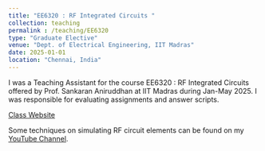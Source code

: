 ```yaml
---
title: "EE6320 : RF Integrated Circuits "
collection: teaching
permalink : /teaching/EE6320
type: "Graduate Elective"
venue: "Dept. of Electrical Engineering, IIT Madras"
date: 2025-01-01
location: "Chennai, India"
---
```


I was a Teaching Assistant for the course EE6320 : RF Integrated Circuits offered by Prof. Sankaran Aniruddhan at IIT Madras during Jan-May 2025. I was responsible for evaluating assignments and answer scripts. 

[Class Website](https://www.ee.iitm.ac.in/vlsi/courses/ee6320_2025/start)

Some techniques on simulating RF circuit elements can be found on my [YouTube Channel](https://www.youtube.com/@anirudh.b.s1419).